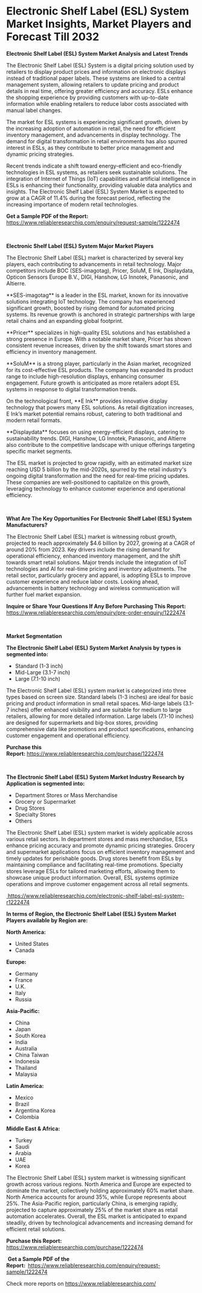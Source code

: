 <p><h1>Electronic Shelf Label (ESL) System Market Insights, Market Players and Forecast Till 2032</h1></p><p><strong>Electronic Shelf Label (ESL) System Market Analysis and Latest Trends</strong></p>
<p><p>The Electronic Shelf Label (ESL) System is a digital pricing solution used by retailers to display product prices and information on electronic displays instead of traditional paper labels. These systems are linked to a central management system, allowing retailers to update pricing and product details in real time, offering greater efficiency and accuracy. ESLs enhance the shopping experience by providing customers with up-to-date information while enabling retailers to reduce labor costs associated with manual label changes.</p><p>The market for ESL systems is experiencing significant growth, driven by the increasing adoption of automation in retail, the need for efficient inventory management, and advancements in display technology. The demand for digital transformation in retail environments has also spurred interest in ESLs, as they contribute to better price management and dynamic pricing strategies.</p><p>Recent trends indicate a shift toward energy-efficient and eco-friendly technologies in ESL systems, as retailers seek sustainable solutions. The integration of Internet of Things (IoT) capabilities and artificial intelligence in ESLs is enhancing their functionality, providing valuable data analytics and insights. The Electronic Shelf Label (ESL) System Market is expected to grow at a CAGR of 11.4% during the forecast period, reflecting the increasing importance of modern retail technologies.</p></p>
<p><strong>Get a Sample PDF of the Report:&nbsp;</strong> <a href="https://www.reliableresearchiq.com/enquiry/request-sample/1222474?utm_campaign=3171&utm_medium=2&utm_source=Github&utm_content=ia&utm_term=11042025&utm_id=electronic-shelf-label-esl-system">https://www.reliableresearchiq.com/enquiry/request-sample/1222474</a></p>
<p>&nbsp;</p>
<p><strong>Electronic Shelf Label (ESL) System Major Market Players</strong></p>
<p><p>The Electronic Shelf Label (ESL) market is characterized by several key players, each contributing to advancements in retail technology. Major competitors include BOC (SES-imagotag), Pricer, SoluM, E Ink, Displaydata, Opticon Sensors Europe B.V., DIGI, Hanshow, LG Innotek, Panasonic, and Altierre.</p><p>**SES-imagotag** is a leader in the ESL market, known for its innovative solutions integrating IoT technology. The company has experienced significant growth, boosted by rising demand for automated pricing systems. Its revenue growth is anchored in strategic partnerships with large retail chains and an expanding global footprint.</p><p>**Pricer** specializes in high-quality ESL solutions and has established a strong presence in Europe. With a notable market share, Pricer has shown consistent revenue increases, driven by the shift towards smart stores and efficiency in inventory management.</p><p>**SoluM** is a strong player, particularly in the Asian market, recognized for its cost-effective ESL products. The company has expanded its product range to include high-resolution displays, enhancing consumer engagement. Future growth is anticipated as more retailers adopt ESL systems in response to digital transformation trends.</p><p>On the technological front, **E Ink** provides innovative display technology that powers many ESL solutions. As retail digitization increases, E Ink’s market potential remains robust, catering to both traditional and modern retail formats.</p><p>**Displaydata** focuses on using energy-efficient displays, catering to sustainability trends. DIGI, Hanshow, LG Innotek, Panasonic, and Altierre also contribute to the competitive landscape with unique offerings targeting specific market segments.</p><p>The ESL market is projected to grow rapidly, with an estimated market size reaching USD 5 billion by the mid-2020s, spurred by the retail industry's ongoing digital transformation and the need for real-time pricing updates. These companies are well-positioned to capitalize on this growth, leveraging technology to enhance customer experience and operational efficiency.</p></p>
<p>&nbsp;</p>
<p><strong>What Are The Key Opportunities For Electronic Shelf Label (ESL) System Manufacturers?</strong></p>
<p><p>The Electronic Shelf Label (ESL) market is witnessing robust growth, projected to reach approximately $4.6 billion by 2027, growing at a CAGR of around 20% from 2023. Key drivers include the rising demand for operational efficiency, enhanced inventory management, and the shift towards smart retail solutions. Major trends include the integration of IoT technologies and AI for real-time pricing and inventory adjustments. The retail sector, particularly grocery and apparel, is adopting ESLs to improve customer experience and reduce labor costs. Looking ahead, advancements in battery technology and wireless communication will further fuel market expansion.</p></p>
<p><strong>Inquire or Share Your Questions If Any Before Purchasing This Report:</strong> <a href="https://www.reliableresearchiq.com/enquiry/pre-order-enquiry/1222474?utm_campaign=3171&utm_medium=2&utm_source=Github&utm_content=ia&utm_term=11042025&utm_id=electronic-shelf-label-esl-system">https://www.reliableresearchiq.com/enquiry/pre-order-enquiry/1222474</a></p>
<p>&nbsp;</p>
<p><strong>Market Segmentation</strong></p>
<p><strong>The Electronic Shelf Label (ESL) System Market Analysis by types is segmented into:</strong></p>
<p><ul><li>Standard (1-3 inch)</li><li>Mid-Large (3.1-7 inch)</li><li>Large (7.1-10 inch)</li></ul></p>
<p><p>The Electronic Shelf Label (ESL) system market is categorized into three types based on screen size. Standard labels (1-3 inches) are ideal for basic pricing and product information in small retail spaces. Mid-large labels (3.1-7 inches) offer enhanced visibility and are suitable for medium to large retailers, allowing for more detailed information. Large labels (7.1-10 inches) are designed for supermarkets and big-box stores, providing comprehensive data like promotions and product specifications, enhancing customer engagement and operational efficiency.</p></p>
<p><strong>Purchase this Report:&nbsp;</strong><a href="https://www.reliableresearchiq.com/purchase/1222474?utm_campaign=3171&utm_medium=2&utm_source=Github&utm_content=ia&utm_term=11042025&utm_id=electronic-shelf-label-esl-system">https://www.reliableresearchiq.com/purchase/1222474</a></p>
<p>&nbsp;</p>
<p><strong>The Electronic Shelf Label (ESL) System Market Industry Research by Application is segmented into:</strong></p>
<p><ul><li>Department Stores or Mass Merchandise</li><li>Grocery or Supermarket</li><li>Drug Stores</li><li>Specialty Stores</li><li>Others</li></ul></p>
<p><p>The Electronic Shelf Label (ESL) system market is widely applicable across various retail sectors. In department stores and mass merchandise, ESLs enhance pricing accuracy and promote dynamic pricing strategies. Grocery and supermarket applications focus on efficient inventory management and timely updates for perishable goods. Drug stores benefit from ESLs by maintaining compliance and facilitating real-time promotions. Specialty stores leverage ESLs for tailored marketing efforts, allowing them to showcase unique product information. Overall, ESL systems optimize operations and improve customer engagement across all retail segments.</p></p>
<p><a href="https://www.reliableresearchiq.com/electronic-shelf-label-esl-system-r1222474?utm_campaign=3171&utm_medium=2&utm_source=Github&utm_content=ia&utm_term=11042025&utm_id=electronic-shelf-label-esl-system">&nbsp;https://www.reliableresearchiq.com/electronic-shelf-label-esl-system-r1222474</a></p>
<p><strong>In terms of Region, the Electronic Shelf Label (ESL) System Market Players available by Region are:</strong></p>
<p>
    <p> <strong> North America: </strong>
        <ul>
            <li>United States</li>
            <li>Canada</li>
        </ul>
        </p> 
    <p> <strong> Europe: </strong>
        <ul>
            <li>Germany</li>
            <li>France</li>
            <li>U.K.</li>
            <li>Italy</li>
            <li>Russia</li>
        </ul>
        </p> 
    <p> <strong> Asia-Pacific: </strong>
        <ul>
            <li>China</li>
            <li>Japan</li>
            <li>South Korea</li>
            <li>India</li>
            <li>Australia</li>
            <li>China Taiwan</li>
            <li>Indonesia</li>
            <li>Thailand</li>
            <li>Malaysia</li>
        </ul>
        </p> 
    <p> <strong> Latin America: </strong>
        <ul>
            <li>Mexico</li>
            <li>Brazil</li>
            <li>Argentina Korea</li>
            <li>Colombia</li>
        </ul>
        </p> 
    <p> <strong> Middle East & Africa: </strong>
        <ul>
            <li>Turkey</li>
            <li>Saudi</li>
            <li>Arabia</li>
            <li>UAE</li>
            <li>Korea</li>
        </ul>
    </p>
    </p>
<p><p>The Electronic Shelf Label (ESL) system market is witnessing significant growth across various regions. North America and Europe are expected to dominate the market, collectively holding approximately 60% market share. North America accounts for around 35%, while Europe represents about 25%. The Asia-Pacific region, particularly China, is emerging rapidly, projected to capture approximately 25% of the market share as retail automation accelerates. Overall, the ESL market is anticipated to expand steadily, driven by technological advancements and increasing demand for efficient retail solutions.</p></p>
<p><strong>Purchase this Report: </strong><a href="https://www.reliableresearchiq.com/purchase/1222474?utm_campaign=3171&utm_medium=2&utm_source=Github&utm_content=ia&utm_term=11042025&utm_id=electronic-shelf-label-esl-system">https://www.reliableresearchiq.com/purchase/1222474</a></p>
<p>&nbsp;<strong>Get a Sample PDF of the Report:&nbsp;&nbsp;</strong><a href="https://www.reliableresearchiq.com/enquiry/request-sample/1222474?utm_campaign=3171&utm_medium=2&utm_source=Github&utm_content=ia&utm_term=11042025&utm_id=electronic-shelf-label-esl-system">https://www.reliableresearchiq.com/enquiry/request-sample/1222474</a></p>
<p><strong></strong></p>
<p>Check more reports on <a href="https://www.reliableresearchiq.com/?utm_campaign=3171&utm_medium=2&utm_source=Github&utm_content=ia&utm_term=11042025&utm_id=electronic-shelf-label-esl-system">https://www.reliableresearchiq.com/</a></p>